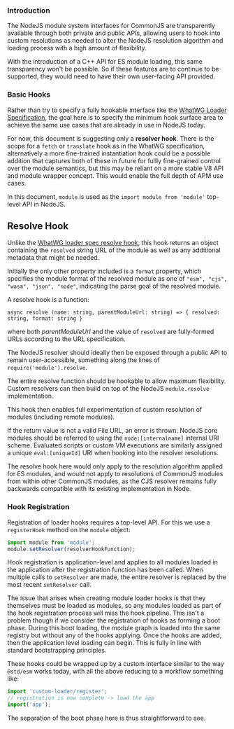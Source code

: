 ### Introduction

The NodeJS module system interfaces for CommonJS are transparently available through both private and public APIs, allowing users to hook into custom resolutions as needed to alter the NodeJS resolution algorithm and loading process with a high amount of flexibility.

With the introduction of a C++ API for ES module loading, this same transparency won't be possible. So if these features
are to continue to be supported, they would need to have their own user-facing API provided.

### Basic Hooks

Rather than try to specify a fully hookable interface like the [WhatWG Loader Specification](https://github.com/whatwg/loader), the goal here is to specify the minimum hook surface area to achieve the same use cases that are already in use in NodeJS today.

For now, this document is suggesting only a **resolver hook**. There is the scope for a `fetch` or `translate` hook as in the WhatWG specification, alternatively a more fine-trained instantiation hook could be a possible addition that captures both of these in future for fullly fine-grained control over the module semantics, but this may be reliant on a more stable V8 API and module wrapper concept. This would enable the full depth of APM use cases.

In this document, `module` is used as the `import module from 'module'` top-level API in NodeJS.

## Resolve Hook

Unlike the [WhatWG loader spec resolve hook](https://whatwg.github.io/loader/#resolve), this hook returns an object containing the `resolved` string URL of the module as well as any additional metadata that might be needed.

Initially the only other property included is a `format` property, which specifies the module format of the resolved module as one of `"esm", "cjs", "wasm", "json", "node"`, indicating the parse goal of the resolved module.

A resolve hook is a function:

```
async resolve (name: string, parentModuleUrl: string) => { resolved: string, format: string }
```

where both _parentModuleUrl_ and the value of `resolved` are fully-formed URLs according to the URL specification.

The NodeJS resolver should ideally then be exposed through a public API to remain user-accessible, something along the lines of `require('module').resolve`.

The entire resolve function should be hookable to allow maximum flexibility. Custom resolvers can then build on top of the NodeJS `module.resolve` implementation.

This hook then enables full experimentation of custom resolution of modules (including remote modules).

If the return value is not a valid File URL, an error is thrown. NodeJS core modules should be referred to using the `node:[internalname]` internal URI scheme. Evaluated scripts or custom VM executions are similarly assigned a unique `eval:[uniqueId]` URI when hooking into the resolver resolutions.

The resolve hook here would only apply to the resolution algorithm applied for ES modules, and would not apply to resolutions of CommonJS modules from within other CommonJS modules, as the CJS resolver remains fully backwards compatible with its existing implementation in Node.

### Hook Registration

Registration of loader hooks requires a top-level API. For this we use a `registerHook` method on the `module` object:

```js
import module from 'module';
module.setResolver(resolverHookFunction);
```

Hook registration is application-level and applies to all modules loaded in the application after the registration function has been called.
When multiple calls to `setResolver` are made, the entire resolver is replaced by the most recent `setResolver` call.

The issue that arises when creating module loader hooks is that they themselves must be loaded as modules, so any modules loaded as part of the hook registration process will miss the hook pipeline. This isn't a problem though if we consider the registration of hooks as forming a boot phase. During this boot loading, the module graph is loaded into the same registry but without any of the hooks applying. Once the hooks are added, then the application level loading can begin. This is fully in line with standard bootstrapping principles.

These hooks could be wrapped up by a custom interface similar to the way `@std/esm` works today, with all the above reducing to a workflow something like:

```js
import 'custom-loader/register';
// registration is now complete -> load the app
import('app');
```

The separation of the boot phase here is thus straightforward to see.
